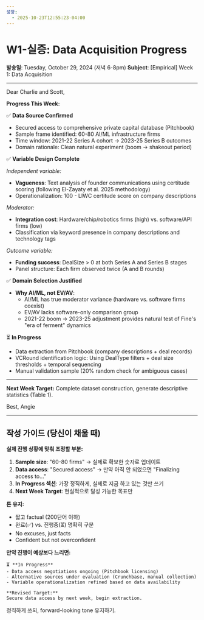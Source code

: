 ```yaml
---
성장:
  - 2025-10-23T12:55:23-04:00
---
```

# W1-실증: Data Acquisition Progress

**발송일**: Tuesday, October 29, 2024 (저녁 6-8pm)
**Subject**: [Empirical] Week 1: Data Acquisition

---

Dear Charlie and Scott,

**Progress This Week:**

✅ **Data Source Confirmed**
- Secured access to comprehensive private capital database (Pitchbook)
- Sample frame identified: 60-80 AI/ML infrastructure firms
- Time window: 2021-22 Series A cohort → 2023-25 Series B outcomes
- Domain rationale: Clean natural experiment (boom → shakeout period)

✅ **Variable Design Complete**

*Independent variable:*
- **Vagueness**: Text analysis of founder communications using certitude scoring (following El-Zayaty et al. 2025 methodology)
- Operationalization: 100 - LIWC certitude score on company descriptions

*Moderator:*
- **Integration cost**: Hardware/chip/robotics firms (high) vs. software/API firms (low)
- Classification via keyword presence in company descriptions and technology tags

*Outcome variable:*
- **Funding success**: DealSize > 0 at both Series A and Series B stages
- Panel structure: Each firm observed twice (A and B rounds)

✅ **Domain Selection Justified**
- **Why AI/ML, not EV/AV**: 
  - AI/ML has true moderator variance (hardware vs. software firms coexist)
  - EV/AV lacks software-only comparison group
  - 2021-22 boom → 2023-25 adjustment provides natural test of Fine's "era of ferment" dynamics

⏳ **In Progress**
- Data extraction from Pitchbook (company descriptions + deal records)
- VCRound identification logic: Using DealType filters + deal size thresholds + temporal sequencing
- Manual validation sample (20% random check for ambiguous cases)

---

**Next Week Target:**
Complete dataset construction, generate descriptive statistics (Table 1).

Best,
Angie

---

## 작성 가이드 (당신이 채울 때)

**실제 진행 상황에 맞춰 조정할 부분:**

1. **Sample size**: "60-80 firms" → 실제로 확보한 숫자로 업데이트
2. **Data access**: "Secured access" → 만약 아직 안 되었으면 "Finalizing access to..."
3. **In Progress 섹션**: 가장 정직하게, 실제로 지금 하고 있는 것만 쓰기
4. **Next Week Target**: 현실적으로 달성 가능한 목표만

**톤 유지:**
- 짧고 factual (200단어 이하)
- 완료(✅) vs. 진행중(⏳) 명확히 구분
- No excuses, just facts
- Confident but not overconfident

**만약 진행이 예상보다 느리면:**
```
⏳ **In Progress**
- Data access negotiations ongoing (Pitchbook licensing)
- Alternative sources under evaluation (Crunchbase, manual collection)
- Variable operationalization refined based on data availability

**Revised Target:**
Secure data access by next week, begin extraction.
```

정직하게 쓰되, forward-looking tone 유지하기.
